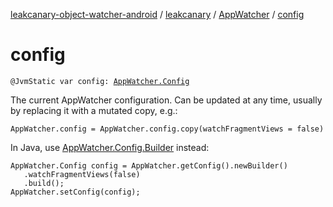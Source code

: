 [leakcanary-object-watcher-android](../../index.md) / [leakcanary](../index.md) / [AppWatcher](index.md) / [config](./config.md)

# config

`@JvmStatic var config: `[`AppWatcher.Config`](-config/index.md)

The current AppWatcher configuration. Can be updated at any time, usually by replacing it with
a mutated copy, e.g.:

```
AppWatcher.config = AppWatcher.config.copy(watchFragmentViews = false)
```

In Java, use [AppWatcher.Config.Builder](-config/-builder/index.md) instead:

```
AppWatcher.Config config = AppWatcher.getConfig().newBuilder()
   .watchFragmentViews(false)
   .build();
AppWatcher.setConfig(config);
```

